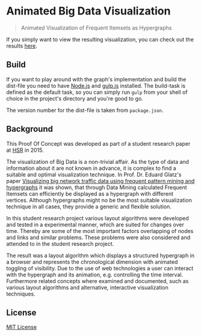 # Animated Big Data Visualization

> Animated Visualization of Frequent Itemsets as Hypergraphs

If you simply want to view the resulting visualization, you can check out the results 
[here](https://deniaz.github.io/animated-big-data).

## Build
If you want to play around with the graph's implementation and build the dist-file you need to have 
[Node.js](https://nodejs.org/en/) and [gulp.js](http://gulpjs.com/) installed. The build-task is defined as the 
default task, so you can simply run `gulp` from your shell of choice in the project's directory and you're good to go.

The version number for the dist-file is taken from `package.json`.

## Background
This Proof Of Concept was developed as part of a student research paper at [HSR](https://www.hsr.ch) in 2015.

The visualization of Big Data is a non-trivial affair. As the type of data and information about it are not known in 
advance, it is complex to find a suitable and optimal visualization technique. In Prof. Dr. Eduard Glatz's paper 
[Visualizing big network traffic data using frequent pattern  mining and hypergraphs](http://link.springer.com/article/10.1007%2Fs00607-013-0282-8)
it was shown, that through Data Mining calculated Frequent Itemsets can efficiently be displayed as a hypergraph with 
different vertices. Although hypergraphs might no be the most suitable visualization technique in all cases, they provide 
a generic and flexible solution.

In this student research project various layout algorithms were developed and tested in a experimental manner, which are 
suited for changes over time. Thereby are some of the most important factors overlapping of nodes and links and similar 
problems. These problems were also considered and attended to in the student research project.

The result was a layout algorithm which displays a structured hypergraph in a browser and represents the chronological 
dimension with animated toggling of visibility. Due to the use of web technologies a user can interact with the hypergraph 
and its animation, e.g. controlling the time interval. Furthermore related concepts where examined and documented, such as 
various layout algorithms and alternative, interactive visualization techniques.

## License
[MIT License](http://opensource.org/licenses/MIT)